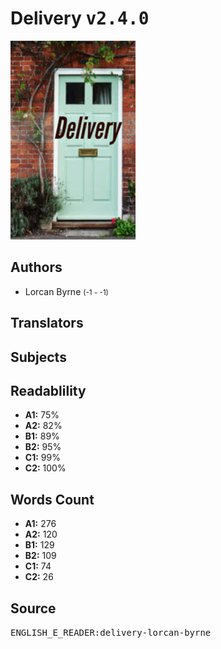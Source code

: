 # Delivery <kbd>v2.4.0</kbd>

![](./cover.medium.jpg "")

## Authors


 - Lorcan Byrne <small>(-1 - -1)</small>

## Translators



## Subjects



## Readablility


 - **A1:** 75%
 - **A2:** 82%
 - **B1:** 89%
 - **B2:** 95%
 - **C1:** 99%
 - **C2:** 100%

## Words Count


 - **A1:** 276
 - **A2:** 120
 - **B1:** 129
 - **B2:** 109
 - **C1:** 74
 - **C2:** 26

## Source


<kbd>ENGLISH_E_READER:delivery-lorcan-byrne</kbd>
